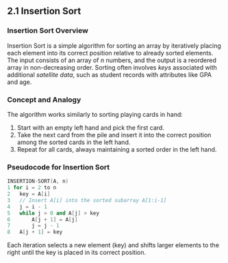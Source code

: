 ## 2.1 Insertion Sort
### **Insertion Sort Overview**

Insertion Sort is a simple algorithm for sorting an array by iteratively placing each element into its correct position relative to already sorted elements. The input consists of an array of _n_ numbers, and the output is a reordered array in non-decreasing order. Sorting often involves _keys_ associated with additional _satellite data_, such as student records with attributes like GPA and age.

### **Concept and Analogy**

The algorithm works similarly to sorting playing cards in hand:

1. Start with an empty left hand and pick the first card.
2. Take the next card from the pile and insert it into the correct position among the sorted cards in the left hand.
3. Repeat for all cards, always maintaining a sorted order in the left hand.

### Pseudocode for Insertion Sort

```cpp
INSERTION-SORT(A, n)
1 for i = 2 to n
2   key = A[i]  
3   // Insert A[i] into the sorted subarray A[1:i-1]  
4   j = i - 1  
5   while j > 0 and A[j] > key  
6       A[j + 1] = A[j]  
7       j = j - 1  
8   A[j + 1] = key  

```

Each iteration selects a new element (key) and shifts larger elements to the right until the key is placed in its correct position.

